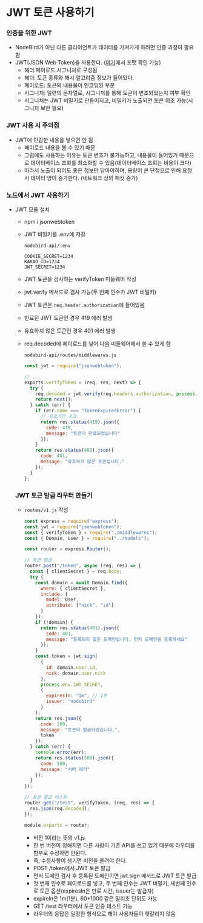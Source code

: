 ﻿# JWT 토큰 사용하기

### 인증을 위한 JWT

- NodeBird가 아닌 다른 클라이언트가 데이터를 가져가게 하려면 인증 과정이 필요함
- JWT(JSON Web Token)을 사용한다. ([여기](https://jwt.io/)에서 포맷 확인 가능)
  - 헤더.페이로드.시그니처로 구성됨
  - 헤더: 토큰 종류와 해시 알고리즘 정보가 들어있다.
  - 페이로드: 토큰의 내용물이 인코딩된 부분
  - 시그니처: 일련의 문자열로, 시그니처를 통해 토큰이 변조되었는지 여부 확인
  - 시그니처는 JWT 비밀키로 만들어지고, 비밀키가 노출되면 토큰 위조 가능(시그니처 보안 필요)

### JWT 사용 시 주의점

- JWT에 민감한 내용을 넣으면 안 됨
  - 페이로드 내용을 볼 수 있기 때문
  - 그럼에도 사용하는 이유는 토큰 변조가 불가능하고, 내용물이 들어있기 때문으로 데이터베이스 조회를 최소화할 수 있음(데이터베이스 조회는 비용이 크다)
  - 따라서 노출이 되어도 좋은 정보만 담아야하며, 용량이 큰 단점으로 인해 요청 시 데이터 양이 증가한다. (네트워크 상의 패킷 증가)

### 노드에서 JWT 사용하기

- JWT 모듈 설치

  - npm i jsonwebtoken
  - JWT 비밀키를 .env에 저장

    `nodebird-api/.env`

    ```
    COOKIE_SECRET=1234
    KAKAO_ID=1234
    JWT_SECRET=1234
    ```

  - JWT 토큰을 검사하는 verifyToken 미들웨어 작성
  - jwt.verify 메서드로 검사 가능(두 번째 인수가 JWT 비밀키)
  - JWT 토큰은 `req.header.authorization`에 들어있음
  - 만료된 JWT 토큰인 경우 419 에러 발생
  - 유효하지 않은 토큰인 경우 401 에러 발생
  - req.decoded에 페이로드를 넣어 다음 미들웨어에서 쓸 수 있게 함

    `nodebird-api/routes/middlewares.js`

    ```jsx
    const jwt = require("jsonwebtoken");

    // ...
    exports.verifyToken = (req, res, next) => {
      try {
        req.decoded = jwt.verify(req.headers.authorization, process.env.JST_SECRET);
        return next();
      } catch (err) {
        if (err.name === "TokenExpiredError") {
          // 유효기간 초과
          return res.status(419).json({
            code: 419,
            message: "토큰이 만료되었습니다"
          });
        }
        return res.status(401).json({
          code: 401,
          message: "유효하지 않은 토큰입니다."
        });
      }
    };
    ```

  ### JWT 토큰 발급 라우터 만들기

  - `routes/v1.js` 작성

    ```jsx
    const express = require("express");
    const jwt = require("jsonwebtoken");
    const { verifyToken } = require("./middlewares");
    const { Domain, User } = require("../models");

    const router = express.Router();

    // 토큰 발급
    router.post("/token", async (req, res) => {
      const { clientSecret } = req.body;
      try {
        const domain = await Domain.find({
          where: { clientSecret },
          include: {
            model: User,
            attribute: ["nick", "id"]
          }
        });
        if (!domain) {
          return res.status(401).json({
            code: 401,
            message: "등록되지 않은 도메인입니다. 먼저 도메인을 등록하세요"
          });
        }
        const token = jwt.sign(
          {
            id: domain.user.id,
            nick: domain.user.nick
          },
          process.env.JWT_SECRET,
          {
            expiresIn: "1m", // 1분
            issuer: "nodebird"
          }
        );
        return res.json({
          code: 200,
          message: "토큰이 발급되었습니다.",
          token
        });
      } catch (err) {
        console.error(err);
        return res.status(500).json({
          code: 500,
          message: "서버 에러"
        });
      }
    });

    // 토큰 발급 테스트
    router.get("/test", verifyToken, (req, res) => {
      res.json(req.decoded);
    });

    module.exports = router;
    ```

    - 버전 1이라는 뜻의 v1.js
    - 한 번 버전이 정해지면 다른 사람이 기존 API를 쓰고 있기 때문에 라우터를 함부로 수정하면 안된다.
    - 즉, 수정사항이 생기면 버전을 올려야 한다.
    - POST /token에서 JWT 토큰 발급
    - 먼저 도메인 검사 후 등록된 도메인이면 jwt.sign 메서드로 JWT 토큰 발급
    - 첫 번재 인수로 페이로드를 넣고, 두 번째 인수는 JWT 비밀키, 세번째 인수로 토큰 옵션(expiresln은 만료 시간, issuer는 발급자)
    - expireln은 1m(1분), 60\*1000 같은 밀리초 단위도 가능
    - GET /test 라우터에서 토큰 인증 테스트 가능
    - 라우터의 응답은 일정한 형식으로 해야 사용자들이 헷갈리지 않음
